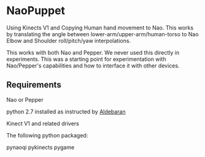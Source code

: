 # NaoPuppet
Using Kinects V1 and Copying Human hand movement to Nao. This works by translating the angle between lower-arm/upper-arm/human-torso to Nao Elbow and Shoulder roll/pitch/yaw interpolations. 

This works with both Nao and Pepper. We never used this directly in experiments. This was a starting point for experimentation with Nao/Pepper's capabilities and how to interface it with other devices.

## Requirements
Nao or Pepper

python 2.7 installed as instructed by [Aldebaran](http://doc.aldebaran.com/2-5/dev/python/install_guide.html)

Kinect V1 and related drivers

The following python packaged:

pynaoqi
pykinects
pygame


